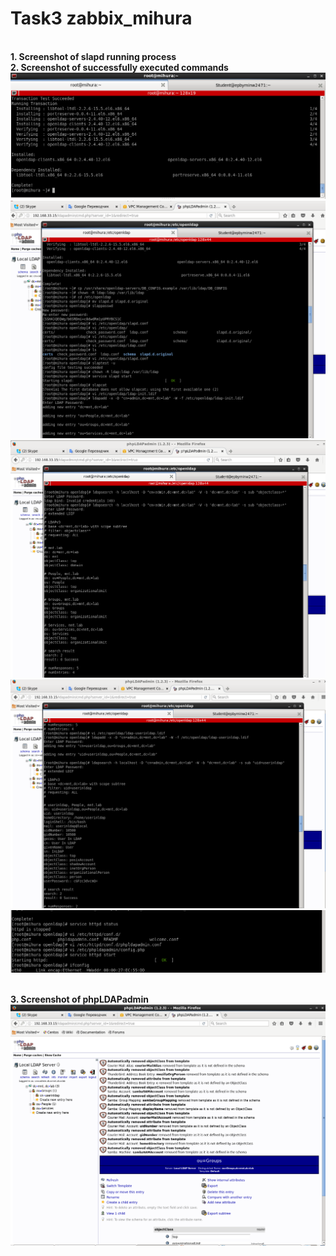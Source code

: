 # Task3 zabbix_mihura

<br><b>1. Screenshot of slapd running process</b></br>
<b>2. Screenshot of successfully executed commands</b>
![imgs](pic/1.png "imgs")
![imgs](pic/3.png "imgs")
![imgs](pic/4.png "imgs")
![imgs](pic/5.png "imgs")
![imgs](pic/6.png "imgs")

<br><b>3. Screenshot of phpLDAPadmin</b></br>
![imgs](pic/2.png "imgs")
